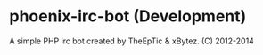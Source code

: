 phoenix-irc-bot (Development)
===============

A simple PHP irc bot created by TheEpTic & xBytez. (C) 2012-2014

